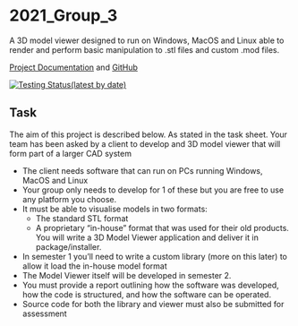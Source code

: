 # 2021_Group_3

A 3D model viewer designed to run on Windows, MacOS and Linux able to render and perform basic manipulation to .stl files and custom .mod files.

[Project Documentation](https://ejagombar.github.io/2021_Group_3/) and
[GitHub](https://github.com/ejagombar/2021_Group_3)

[![Testing Status(latest by date)](https://img.shields.io/github/workflow/status/ejagombar/2021_Group_3/cmake-test)](https://github.com/ejagombar/2021_Group_3/actions/workflows/makes-test.yml/badge.svg)
## Task
The aim of this project is described below. As stated in the task sheet.
Your team has been asked by a client to develop and 3D model viewer that will form part of a larger CAD system  
  * The client needs software that can run on PCs running Windows, MacOS and Linux  
  * Your group only needs to develop for 1 of these but you are free to use any platform you choose.   
  * It must be able to visualise models in two formats:  
    * The standard STL format  
    * A proprietary “in-house” format that was used for their old products.
You will write a 3D Model Viewer application and deliver it in package/installer.  
  * In semester 1 you’ll need to write a custom library (more on this later) to allow it load the in-house model format  
  * The Model Viewer itself will be developed in semester 2.  
  * You must provide a report outlining how the software was developed, how the code is structured, and how the software can be operated.
  * Source code for both the library and viewer must also be submitted for assessment  
